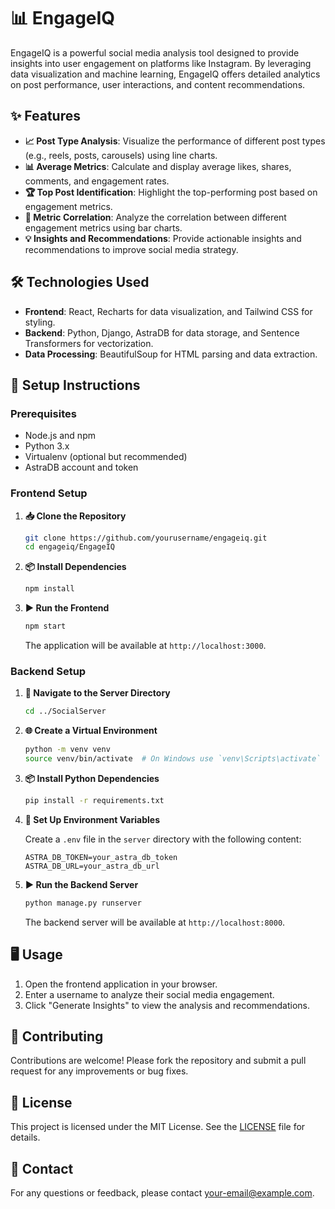 # 📊 EngageIQ

EngageIQ is a powerful social media analysis tool designed to provide insights into user engagement on platforms like Instagram. By leveraging data visualization and machine learning, EngageIQ offers detailed analytics on post performance, user interactions, and content recommendations.

## ✨ Features

- **📈 Post Type Analysis**: Visualize the performance of different post types (e.g., reels, posts, carousels) using line charts.
- **📊 Average Metrics**: Calculate and display average likes, shares, comments, and engagement rates.
- **🏆 Top Post Identification**: Highlight the top-performing post based on engagement metrics.
- **🔗 Metric Correlation**: Analyze the correlation between different engagement metrics using bar charts.
- **💡 Insights and Recommendations**: Provide actionable insights and recommendations to improve social media strategy.

## 🛠️ Technologies Used

- **Frontend**: React, Recharts for data visualization, and Tailwind CSS for styling.
- **Backend**: Python, Django, AstraDB for data storage, and Sentence Transformers for vectorization.
- **Data Processing**: BeautifulSoup for HTML parsing and data extraction.

## 🚀 Setup Instructions

### Prerequisites

- Node.js and npm
- Python 3.x
- Virtualenv (optional but recommended)
- AstraDB account and token

### Frontend Setup

1. **📥 Clone the Repository**

   ```bash
   git clone https://github.com/yourusername/engageiq.git
   cd engageiq/EngageIQ
   ```

2. **📦 Install Dependencies**

   ```bash
   npm install
   ```

3. **▶️ Run the Frontend**

   ```bash
   npm start
   ```

   The application will be available at `http://localhost:3000`.

### Backend Setup

1. **📂 Navigate to the Server Directory**

   ```bash
   cd ../SocialServer
   ```

2. **🌐 Create a Virtual Environment**

   ```bash
   python -m venv venv
   source venv/bin/activate  # On Windows use `venv\Scripts\activate`
   ```

3. **📦 Install Python Dependencies**

   ```bash
   pip install -r requirements.txt
   ```

4. **🔑 Set Up Environment Variables**

   Create a `.env` file in the `server` directory with the following content:

   ```plaintext
   ASTRA_DB_TOKEN=your_astra_db_token
   ASTRA_DB_URL=your_astra_db_url
   ```

5. **▶️ Run the Backend Server**

   ```bash
   python manage.py runserver
   ```

   The backend server will be available at `http://localhost:8000`.

## 🖥️ Usage

1. Open the frontend application in your browser.
2. Enter a username to analyze their social media engagement.
3. Click "Generate Insights" to view the analysis and recommendations.

## 🤝 Contributing

Contributions are welcome! Please fork the repository and submit a pull request for any improvements or bug fixes.

## 📜 License

This project is licensed under the MIT License. See the [LICENSE](LICENSE) file for details.

## 📧 Contact

For any questions or feedback, please contact [your-email@example.com](mailto:your-email@example.com).
